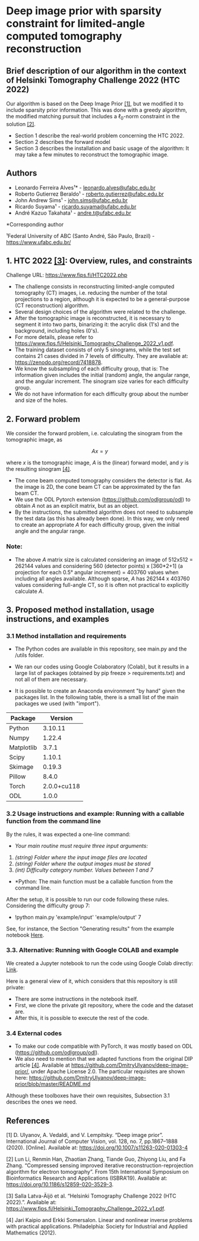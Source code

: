 # Deep image prior with sparsity constraint for limited-angle computed tomography reconstruction

## Brief description of our algorithm in the context of Helsinki Tomography Challenge 2022 (HTC 2022)

Our algorithm is based on the Deep Image Prior [[1]](#1), but we modified it to include sparsity prior information. This was done with a greedy algorithm, the modified matching pursuit that includes a $\ell_0$-norm constraint in the solution [[2]](#2).

* Section 1 describe the real-world problem concerning the HTC 2022.
* Section 2 describes the forward model
* Section 3 describes the installation and basic usage of the algorithm: It may take a few minutes to reconstruct the tomographic image. 

## Authors
* Leonardo Ferreira Alves¹* - leonardo.alves@ufabc.edu.br
* Roberto Gutierrez Beraldo¹ - roberto.gutierrez@ufabc.edu.br
* John Andrew Sims¹ - john.sims@ufabc.edu.br
* Ricardo Suyama¹ - ricardo.suyama@ufabc.edu.br
* André Kazuo Takahata¹ - andre.t@ufabc.edu.br

*Corresponding author

¹Federal University of ABC (Santo André, São Paulo, Brazil) - https://www.ufabc.edu.br/

## 1. HTC 2022 [[3]](#3): Overview, rules, and constraints
Challenge URL: https://www.fips.fi/HTC2022.php

* The challenge consists in reconstructing limited-angle computed tomography (CT) images,  i.e. reducing the number of the total projections to a region,  although it is expected to be a general-purpose (CT reconstruction) algorithm.  
* Several design choices of the algorithm were related to the challenge. 
* After the tomographic image is reconstructed, it is necessary to segment it into two parts, binarizing it: the acrylic disk (1's) and the background, including holes (0's).   
* For more details, please refer to https://www.fips.fi/Helsinki_Tomography_Challenge_2022_v1.pdf.
* The training dataset consists of only 5 sinograms, while the test set contains 21 cases divided in 7 levels of difficulty. They are avaliable at: https://zenodo.org/record/7418878. 
* We know the subsampling of each difficulty group, that is: The information given includes the initial (random) angle, the angular range, and the angular increment. The sinogram size varies for each difficulty group. 
* We do not have information for each difficulty group about the number and size of the holes. 

## 2. Forward problem 
We consider the forward problem, i.e. calculating the sinogram from the tomographic image, as 

$$Ax = y$$

where $x$ is the tomographic image, $A$ is the (linear) forward model, and $y$ is the resulting sinogram [[4]](#4).  

* The cone beam computed tomography considers the detector is flat. As the image is 2D, the cone beam CT can be approximated by the fan beam CT. 
* We use the ODL Pytorch extension (https://github.com/odlgroup/odl) to obtain $A$ not as an explicit matrix, but as an object.
* By the instructions, the submitted algorithm does not need to subsample the test data (as this has already been done). In this way, we only need to create an appropriate $A$ for each difficulty group, given the initial angle and the angular range. 


### Note:
* The above $A$ matrix size is calculated considering an image of 512x512 = 262144 values and  considering 560 (detector points) x [360*2+1] (a projection for each 0.5° angular increment) = 403760 values when including all angles available. Although sparse, $A$ has 262144 x 403760 values considering full-angle CT, so it is often not practical to explicitly calculate $A$.  
 


## 3. Proposed method installation, usage instructions, and examples

### 3.1 Method installation and requirements
* The Python codes are available in this repository, see main.py and the /utils folder.

* We ran our codes using Google Colaboratory (Colab), but it results in a large list of packages (obtained by pip freeze > requirements.txt) and not all of them are necessary.
* It is possible to create an Anaconda environment "by hand" given the packages list. In the following table, there is a small list of the main packages we used (with "import").

| Package | Version |
| ------------- | ------------- |
| Python | 3.10.11 | 
| Numpy | 1.22.4 | 
| Matplotlib | 3.7.1 | 
| Scipy | 1.10.1 | 
| Skimage | 0.19.3 |
| Pillow | 8.4.0 | 
| Torch | 2.0.0+cu118 | 
| ODL | 1.0.0 | 

### 3.2 Usage instructions and example: Running with a callable function from the command line

By the rules, it was expected a one-line command: 
* *Your main routine must require three input arguments:*
1. *(string) Folder where the input image files are located*
1. *(string) Folder where the output images must be stored*
1. *(int) Difficulty category number. Values between 1 and 7*
* *Python: The main function must be a callable function from the command line. 

After the setup, it is possible to run our code following these rules. Considering the difficulty group 7: 
* !python main.py 'example/input' 'example/output' 7

See, for instance, the Section "Generating results" from the example notebook [Here](/notebook_example.ipynb).


### 3.3. Alternative: Running with Google COLAB and example

We created a Jupyter notebook to run the code using Google Colab directly: [Link](https://colab.research.google.com/drive/1A3THOEL-haZPkHg9il36SQroA2L_3Box?usp=sharing).

Here is a general view of it, which considers that this repository is still private:

* There are some instructions in the notebook itself. 
* First, we clone the private git repository, where the code and the dataset are.    
* After this, it is possible to execute the rest of the code.


### 3.4 External codes

* To make our code compatible with PyTorch, it was mostly based on ODL (https://github.com/odlgroup/odl).
* We also need to mention that we adapted functions from the original DIP article [[4]](#4). Available at https://github.com/DmitryUlyanov/deep-image-prior/, under Apache License 2.0. The particular requisites are shown here: https://github.com/DmitryUlyanov/deep-image-prior/blob/master/README.md

Although these toolboxes have their own requisites, Subsection 3.1 describes the ones we need. 



## References

<a id="1">[1]</a> 
D. Ulyanov, A. Vedaldi, and V. Lempitsky.
“Deep image prior”. International Journal of Computer Vision, vol. 128, no. 7, pp.1867–1888 (2020). [Online]. Available at: https://doi.org/10.1007/s11263-020-01303-4

<a id="2">[2]</a> 
Lun Li, Renmin Han, Zhaotian Zhang, Tiande Guo, Zhiyong Liu, and Fa Zhang. 
“Compressed sensing improved iterative reconstruction-reprojection algorithm for electron tomography”. From 15th International Symposium on Bioinformatics Research and Applications (ISBRA’19). Available at: https://doi.org/10.1186/s12859-020-3529-3.

<a id="3">[3]</a> 
Salla Latva-Äijö et al. “Helsinki Tomography Challenge 2022 (HTC 2022).”. Available at: https://www.fips.fi/Helsinki_Tomography_Challenge_2022_v1.pdf. 

<a id="4">[4]</a>
Jari Kaipio and Erkki Somersalon. Linear and nonlinear inverse problems with practical applications. Philadelphia: Society for Industrial and Applied Mathematics (2012).
